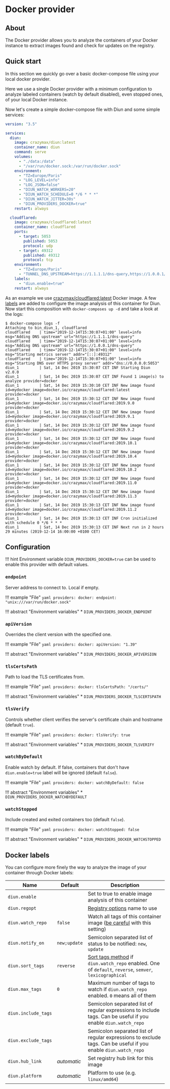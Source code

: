 # Docker provider

## About

The Docker provider allows you to analyze the containers of your Docker instance to extract images found and check
for updates on the registry.

## Quick start

In this section we quickly go over a basic docker-compose file using your local docker provider.

Here we use a single Docker provider with a minimum configuration to analyze labeled containers
(watch by default disabled), even stopped ones, of your local Docker instance.

Now let's create a simple docker-compose file with Diun and some simple services:

```yaml
version: "3.5"

services:
  diun:
    image: crazymax/diun:latest
    container_name: diun
    command: serve
    volumes:
      - "./data:/data"
      - "/var/run/docker.sock:/var/run/docker.sock"
    environment:
      - "TZ=Europe/Paris"
      - "LOG_LEVEL=info"
      - "LOG_JSON=false"
      - "DIUN_WATCH_WORKERS=20"
      - "DIUN_WATCH_SCHEDULE=0 */6 * * *"
      - "DIUN_WATCH_JITTER=30s"
      - "DIUN_PROVIDERS_DOCKER=true"
    restart: always

  cloudflared:
    image: crazymax/cloudflared:latest
    container_name: cloudflared
    ports:
      - target: 5053
        published: 5053
        protocol: udp
      - target: 49312
        published: 49312
        protocol: tcp
    environment:
      - "TZ=Europe/Paris"
      - "TUNNEL_DNS_UPSTREAM=https://1.1.1.1/dns-query,https://1.0.0.1/dns-query"
    labels:
      - "diun.enable=true"
    restart: always
```

As an example we use [crazymax/cloudflared:latest](https://github.com/crazy-max/docker-cloudflared) Docker image.
A few [labels](#docker-labels) are added to configure the image analysis of this container for Diun. Now start this
composition with `docker-composes up -d` and take a look at the logs:

```
$ docker-compose logs -f
Attaching to bin_diun_1, cloudflared
cloudflared    | time="2019-12-14T15:30:07+01:00" level=info msg="Adding DNS upstream" url="https://1.1.1.1/dns-query"
cloudflared    | time="2019-12-14T15:30:07+01:00" level=info msg="Adding DNS upstream" url="https://1.0.0.1/dns-query"
cloudflared    | time="2019-12-14T15:30:07+01:00" level=info msg="Starting metrics server" addr="[::]:49312"
cloudflared    | time="2019-12-14T15:30:07+01:00" level=info msg="Starting DNS over HTTPS proxy server" addr="dns://0.0.0.0:5053"
diun_1         | Sat, 14 Dec 2019 15:30:07 CET INF Starting Diun v2.0.0
diun_1         | Sat, 14 Dec 2019 15:30:07 CET INF Found 1 image(s) to analyze provider=docker
diun_1         | Sat, 14 Dec 2019 15:30:10 CET INF New image found id=mydocker image=docker.io/crazymax/cloudflared:latest provider=docker
diun_1         | Sat, 14 Dec 2019 15:30:12 CET INF New image found id=mydocker image=docker.io/crazymax/cloudflared:2019.9.0 provider=docker
diun_1         | Sat, 14 Dec 2019 15:30:12 CET INF New image found id=mydocker image=docker.io/crazymax/cloudflared:2019.9.1 provider=docker
diun_1         | Sat, 14 Dec 2019 15:30:12 CET INF New image found id=mydocker image=docker.io/crazymax/cloudflared:2019.9.2 provider=docker
diun_1         | Sat, 14 Dec 2019 15:30:12 CET INF New image found id=mydocker image=docker.io/crazymax/cloudflared:2019.10.1 provider=docker
diun_1         | Sat, 14 Dec 2019 15:30:12 CET INF New image found id=mydocker image=docker.io/crazymax/cloudflared:2019.10.4 provider=docker
diun_1         | Sat, 14 Dec 2019 15:30:12 CET INF New image found id=mydocker image=docker.io/crazymax/cloudflared:2019.10.2 provider=docker
diun_1         | Sat, 14 Dec 2019 15:30:12 CET INF New image found id=mydocker image=docker.io/crazymax/cloudflared:2019.11.0 provider=docker
diun_1         | Sat, 14 Dec 2019 15:30:12 CET INF New image found id=mydocker image=docker.io/crazymax/cloudflared:2019.11.3 provider=docker
diun_1         | Sat, 14 Dec 2019 15:30:13 CET INF New image found id=mydocker image=docker.io/crazymax/cloudflared:2019.11.2 provider=docker
diun_1         | Sat, 14 Dec 2019 15:30:13 CET INF Cron initialized with schedule 0 */6 * * *
diun_1         | Sat, 14 Dec 2019 15:30:13 CET INF Next run in 2 hours 29 minutes (2019-12-14 16:00:00 +0100 CET)
```

## Configuration

!!! hint
    Environment variable `DIUN_PROVIDERS_DOCKER=true` can be used to enable this provider with default values.

### `endpoint`

Server address to connect to. Local if empty.

!!! example "File"
    ```yaml
    providers:
      docker:
        endpoint: "unix:///var/run/docker.sock"
    ```

!!! abstract "Environment variables"
    * `DIUN_PROVIDERS_DOCKER_ENDPOINT`

### `apiVersion`

Overrides the client version with the specified one.

!!! example "File"
    ```yaml
    providers:
      docker:
        apiVersion: "1.39"
    ```

!!! abstract "Environment variables"
    * `DIUN_PROVIDERS_DOCKER_APIVERSION`

### `tlsCertsPath`

Path to load the TLS certificates from.

!!! example "File"
    ```yaml
    providers:
      docker:
        tlsCertsPath: "/certs/"
    ```

!!! abstract "Environment variables"
    * `DIUN_PROVIDERS_DOCKER_TLSCERTSPATH`

### `tlsVerify`

Controls whether client verifies the server's certificate chain and hostname (default `true`).

!!! example "File"
    ```yaml
    providers:
      docker:
        tlsVerify: true
    ```

!!! abstract "Environment variables"
    * `DIUN_PROVIDERS_DOCKER_TLSVERIFY`

### `watchByDefault`

Enable watch by default. If false, containers that don't have `diun.enable=true` label will be ignored (default `false`).

!!! example "File"
    ```yaml
    providers:
      docker:
        watchByDefault: false
    ```

!!! abstract "Environment variables"
    * `DIUN_PROVIDERS_DOCKER_WATCHBYDEFAULT`

### `watchStopped`

Include created and exited containers too (default `false`).

!!! example "File"
    ```yaml
    providers:
      docker:
        watchStopped: false
    ```

!!! abstract "Environment variables"
    * `DIUN_PROVIDERS_DOCKER_WATCHSTOPPED`

## Docker labels

You can configure more finely the way to analyze the image of your container through Docker labels:

| Name                | Default      | Description                                                                                                                                                |
|---------------------|--------------|------------------------------------------------------------------------------------------------------------------------------------------------------------|
| `diun.enable`       |              | Set to true to enable image analysis of this container                                                                                                     |
| `diun.regopt`       |              | [Registry options](../config/regopts.md) name to use                                                                                                       |
| `diun.watch_repo`   | `false`      | Watch all tags of this container image ([be careful](../faq.md#docker-hub-rate-limits) with this setting)                                                  |
| `diun.notify_on`    | `new;update` | Semicolon separated list of status to be notified: `new`, `update`                                                                                         |
| `diun.sort_tags`    | `reverse`    | [Sort tags method](../faq.md#tags-sorting-when-using-watch_repo) if `diun.watch_repo` enabled. One of `default`, `reverse`, `semver`, `lexicographical` |
| `diun.max_tags`     | `0`          | Maximum number of tags to watch if `diun.watch_repo` enabled. `0` means all of them                                                                        |
| `diun.include_tags` |              | Semicolon separated list of regular expressions to include tags. Can be useful if you enable `diun.watch_repo`                                             |
| `diun.exclude_tags` |              | Semicolon separated list of regular expressions to exclude tags. Can be useful if you enable `diun.watch_repo`                                             |
| `diun.hub_link`     | _automatic_  | Set registry hub link for this image                                                                                                                       |
| `diun.platform`     | _automatic_  | Platform to use (e.g. `linux/amd64`)                                                                                                                       |
